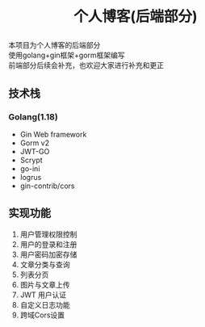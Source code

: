 # <p align=center>个人博客(后端部分)</p>

本项目为个人博客的后端部分<br>
使用golang+gin框架+gorm框架编写<br>
前端部分后续会补充，也欢迎大家进行补充和更正

<h2>技术栈</h2>
<h3>Golang(1.18)</h3>
<ul>
    <li>Gin Web framework</li>
    <li>Gorm v2</li>
    <li>JWT-GO</li>
    <li>Scrypt</li>
    <li>go-ini</li>
    <li>logrus</li>
    <li>gin-contrib/cors</li>
</ul>

<h2>实现功能</h2>
<ol>
    <li>用户管理权限控制</li>
    <li>用户的登录和注册</li>
    <li>用户密码加密存储</li>
    <li>文章分类与查询</li>
    <li>列表分页</li>
    <li>图片与文章上传</li>
    <li>JWT 用户认证</li>
    <li>自定义日志功能</li>
    <li>跨域Cors设置</li>
</ol>

